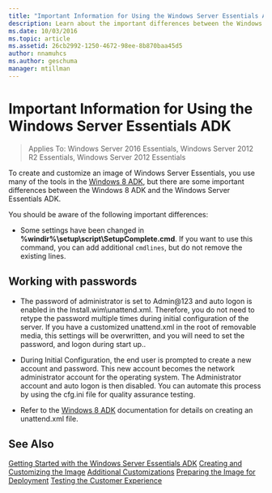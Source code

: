 ```yaml
---
title: "Important Information for Using the Windows Server Essentials ADK"
description: Learn about the important differences between the Windows 8 ADK and the  Windows Server Essentials ADK.
ms.date: 10/03/2016
ms.topic: article
ms.assetid: 26cb2992-1250-4672-98ee-8b870baa45d5
author: nnamuhcs
ms.author: geschuma
manager: mtillman
---
```


# Important Information for Using the Windows Server Essentials ADK

>Applies To: Windows Server 2016 Essentials, Windows Server 2012 R2 Essentials, Windows Server 2012 Essentials

To create and customize an image of  Windows Server Essentials, you use many of the tools in the [Windows 8 ADK](https://go.microsoft.com/fwlink/?LinkId=248647), but there are some important differences between the Windows 8 ADK and the  Windows Server Essentials ADK.

 You should be aware of the following important differences:

-   Some settings have been changed in **%windir%\setup\script\SetupComplete.cmd**. If you want to use this command, you can add additional `cmdlines`, but do not remove the existing lines.

## Working with passwords

-   The password of administrator is set to Admin@123 and auto logon is enabled in the Install.wim\unattend.xml. Therefore, you do not need to retype the password multiple times during initial configuration of the server. If you have a customized unattend.xml in the root of removable media, this settings will be overwritten, and you will need to set the password, and logon during start up..

-   During Initial Configuration, the end user is prompted to create a new account and password. This new account becomes the network administrator account for the operating system. The Administrator account and auto logon is then disabled. You can automate this process by using the cfg.ini file for quality assurance testing.

-   Refer to the [Windows 8 ADK](/previous-versions/windows/hh825420(v=win.10)) documentation for details on creating an unattend.xml file.

## See Also

 [Getting Started with the Windows Server Essentials ADK](Getting-Started-with-the-Windows-Server-Essentials-ADK.md)
 [Creating and Customizing the Image](Creating-and-Customizing-the-Image.md)
 [Additional Customizations](Additional-Customizations.md)
 [Preparing the Image for Deployment](Preparing-the-Image-for-Deployment.md)
 [Testing the Customer Experience](Testing-the-Customer-Experience.md)